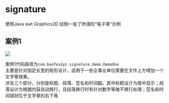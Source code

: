 # signature
使用Java awt Graphics2D 绘制一些了所谓的“电子章”示例

## 案例1

![](https://cdn.baofeidyz.com/img/202403111545159.png)

案例1代码路径为`com.baofeidyz.signature.demo.DemoOne`<br/>
主要是针对固定长宽的矩形设计，适用于一些企事业单位需要在文件上方增加一个文字章效果。<br/>
涉及三个部分，分别是标题、段落、签名和时间戳。其中标题设计为居中显示；段落设计为根据内容自动换行，且段落换行时有针对数字等做不换行处理；签名和时间错则位于文字章的右下角


